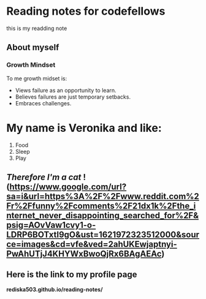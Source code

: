 # Reading notes for codefellows
this is my readding note
## About myself

### Growth Mindset
 To me growth midset is:
 - Views failure as an opportunity to learn.
 - Believes failures are just temporary setbacks.
 - Embraces challenges.


My name is Veronika and like:
==========================
 1. Food
 1. Sleep
 1. Play


***Therefore I'm a cat***
!(https://www.google.com/url?sa=i&url=https%3A%2F%2Fwww.reddit.com%2Fr%2Ffunny%2Fcomments%2F21dx1k%2Fthe_internet_never_disappointing_searched_for%2F&psig=AOvVaw1cvy1-o-LDRP6BOTxtI9gO&ust=1621972323512000&source=images&cd=vfe&ved=2ahUKEwjaptnyi-PwAhUTjJ4KHYWxBwoQjRx6BAgAEAc)
--

Here is the link to my profile page 
--
**rediska503.github.io/reading-notes/**






